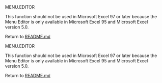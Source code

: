 MENU.EDITOR

This function should not be used in Microsoft Excel 97 or later because
the Menu Editor is only available in Microsoft Excel 95 and Microsoft
Excel version 5.0.



Return to [README.md](README.md)

MENU.EDITOR

This function should not be used in Microsoft Excel 97 or later because
the Menu Editor is only available in Microsoft Excel 95 and Microsoft
Excel version 5.0.



Return to [README.md](README.md)

